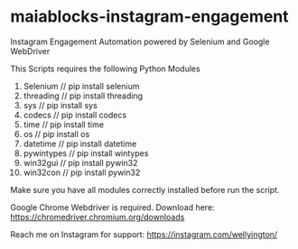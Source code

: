 # maiablocks-instagram-engagement
Instagram Engagement Automation powered by Selenium and Google WebDriver

This Scripts requires the following Python Modules
1. Selenium       // pip install selenium
2. threading      // pip install threading
3. sys            // pip install sys
4. codecs         // pip install codecs
5. time           // pip install time
6. os             // pip install os
7. datetime       // pip install datetime
8. pywintypes     // pip install wintypes
9. win32gui       // pip install pywin32
10. win32con      // pip install pywin32

Make sure you have all modules correctly installed before run the script.

Google Chrome Webdriver is required.
Download here: https://chromedriver.chromium.org/downloads

Reach me on Instagram for support: https://instagram.com/wellyington/
